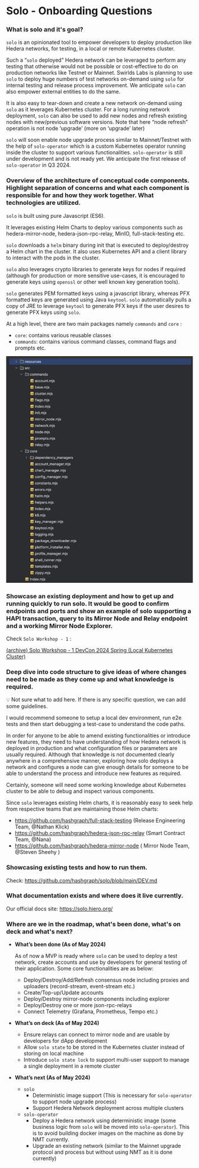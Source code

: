 # Solo - Onboarding Questions

### What is solo and it's goal?

`solo` is an opinionated tool to empower developers to deploy production like Hedera networks, for testing, in a local or remote Kubernetes cluster.

Such a “`solo` deployed” Hedera network can be leveraged to perform any testing that otherwise would not be possible or cost-effective to do on production networks like Testnet or Mainnet. Swirlds Labs is planning to use `solo` to deploy huge numbers of test networks on-demand using `solo` for internal testing and release process improvement. We anticipate `solo` can also empower external entities to do the same.

It is also easy to tear-down and create a new network on-demand using `solo` as it leverages Kubernetes cluster. For a long running network deployment, `solo` can also be used to add new nodes and refresh existing nodes with new/previous software versions. Note that here “node refresh” operation is not node ‘upgrade’ (more on ‘upgrade’ later)

`solo` will soon enable node upgrade process similar to Mainnet/Testnet with the help of `solo-operator` which is a custom Kubernetes operator running inside the cluster to support various functionalities. `solo-operator` is still under development and is not ready yet. We anticipate the first release of `solo-operator` in Q3 2024.

### Overview of the architecture of conceptual code components. Highlight separation of concerns and what each component is responsible for and how they work together. What technologies are utilized.

`solo` is built using pure Javascript (ES6).

It leverages existing Helm Charts to deploy various components such as hedera-mirror-node, hedera-json-rpc-relay, MinIO, full-stack-testing etc.

`solo` downloads a `helm` binary during init that is executed to deploy/destroy a Helm chart in the cluster. It also uses Kubernetes API and a client library to interact with the pods in the cluster.

`solo` also leverages crypto libraries to generate keys for nodes if required (although for production or more sensitive use-cases, it is encouraged to generate keys using `openssl` or other well known key generation tools).

`solo` generates PEM formatted keys using a javascript library, whereas PFX formatted keys are generated using Java `keytool`. `solo` automatically pulls a copy of JRE to leverage `keytool` to generate PFX keys if the user desires to generate PFX keys using `solo`.

At a high level, there are two main packages namely `commands` and `core` :

* `core`: contains various reusable classes
* `commands`: contains various command classes, command flags and prompts etc.

![Screenshot 2024-05-08 at 1.33.05 PM.png](images/onboarding_questions/screenshot_20240508_133305.png)

### Showcase an existing deployment and how to get up and running quickly to run solo. It would be good to confirm endpoints and ports and show an example of solo supporting a HAPI transaction, query to its Mirror Node and Relay endpoint and a working Mirror Node Explorer.

Check `Solo Workshop - 1` :

[(archive) Solo Workshop - 1 DevCon 2024 Spring (Local Kubernetes Cluster)](https://www.notion.so/archive-Solo-Workshop-1-DevCon-2024-Spring-Local-Kubernetes-Cluster-8818724b161a4d7a970f48b840952d71?pvs=21)

### Deep dive into code structure to give ideas of where changes need to be made as they come up and what knowledge is required.

<aside>
💡 Not sure what to add here. If there is any specific question, we can add some guidelines.

</aside>

I would recommend someone to setup a local dev environment, run e2e tests and then start debugging a test-case to understand the code paths.

In order for anyone to be able to amend existing functionalities or introduce new features, they need to have understanding of how Hedera network is deployed in production and what configuration files or parameters are usually required. Although that knowledge is not documented clearly anywhere in a comprehensive manner, exploring how solo deploys a network and configures a node can give enough details for someone to be able to understand the process and introduce new features as required.

Certainly, someone will need some working knowledge about Kubernetes cluster to be able to debug and inspect various components.

Since `solo` leverages existing Helm charts, it is reasonably easy to seek help from respective teams that are maintaining those Helm charts:

* <https://github.com/hashgraph/full-stack-testing> (Release Engineering Team, @Nathan Klick)
* <https://github.com/hashgraph/hedera-json-rpc-relay> (Smart Contract Team, @Nana)
* <https://github.com/hashgraph/hedera-mirror-node> ( Mirror Node Team, @Steven Sheehy )

### Showcasing existing tests and how to run them.

Check: <https://github.com/hashgraph/solo/blob/main/DEV.md>

### What documentation exists and where does it live currently.

Our official docs site: <https://solo.hiero.org/>

### Where are we in the roadmap, what's been done, what's on deck and what's next?

* **What’s been done  (As of May 2024)**

  As of now a MVP is ready where `solo` can be used to deploy a test network, create accounts and use by developers for general testing of their application. Some core functionalities are as below:

  * Deploy/Destroy/Add/Refresh consensus node including proxies and uploaders (record-stream, event-stream etc.)
  * Create/Top-up/Update accounts
  * Deploy/Destroy mirror-node components including explorer
  * Deploy/Destroy one or more json-rpc-relays
  * Connect Telemetry (Grafana, Prometheus, Tempo etc.)
* **What’s on deck  (As of May 2024)**
  * Ensure relays can connect to mirror node and are usable by developers for dApp development
  * Allow `solo state` to be stored in the Kubernetes cluster instead of storing on local machine
  * Introduce `solo state lock` to support multi-user support to manage a single deployment in a remote cluster
* **What’s next (As of May 2024)**
  * `solo`
    * Deterministic image support (This is necessary for `solo-operator` to support node upgrade process)
    * Support Hedera Network deployment across multiple clusters
  * `solo-operator`
    * Deploy a Hedera network using deterministic image (some business logic from `solo` will be moved into `solo-operator`). This is to avoid building docker images on the machine as done by NMT currently.
    * Upgrade an existing network (similar to the Mainnet upgrade protocol and process but without using NMT as it is done currently)

